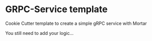 # GRPC-Service template

Cookie Cutter template to create a simple gRPC service with Mortar

You still need to add your logic...
